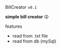 BillCreator `v0.1`

**simple bill creator** :astonished:

features

* read from .txt file
* read from db (mySql)

